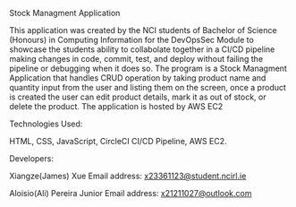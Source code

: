  Stock Managment Application

 This application was created by the NCI students of Bachelor of Science (Honours) in Computing Information for the DevOpsSec Module to showcase the students ability to collabolate together in a CI/CD pipeline making changes in code, commit, test, and deploy without failing the pipeline or debugging when it does so.
 The program is a Stock Managment Application that handles CRUD operation by taking product name and quantity input from the user and listing them on the screen, once a product is created the user can edit product details, mark it as out of stock, or delete the product.
 The application is hosted by AWS EC2

Technologies Used:

HTML, CSS, JavaScript, CircleCI CI/CD Pipeline, AWS EC2.


Developers:

Xiangze(James) Xue 
Email address:
x23361123@student.ncirl.ie

Aloisio(Ali) Pereira Junior
Email address:
x21211027@outlook.com 